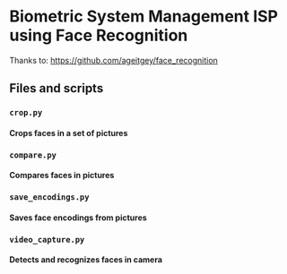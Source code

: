 # Biometric System Management ISP using Face Recognition

Thanks to:
https://github.com/ageitgey/face_recognition

## Files and scripts

### `crop.py`
#### Crops faces in a set of pictures

### `compare.py`
#### Compares faces in pictures

### `save_encodings.py`
#### Saves face encodings from pictures

### `video_capture.py`
#### Detects and recognizes faces in camera
